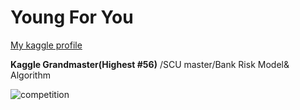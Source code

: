 # Young For You
[My kaggle profile](kaggle.com/mahluo)

**Kaggle Grandmaster(Highest #56)** /SCU master/Bank Risk Model& Algorithm


![competition](https://road-to-kaggle-grandmaster.vercel.app/api/badges/mahluo/competition)
